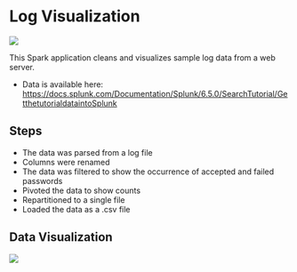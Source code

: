 # Log Visualization

![](https://github.com/smithashley/Log-Visualization/blob/main/images/CSLog.png)

This Spark application cleans and visualizes sample log data from a web server.
- Data is available here: https://docs.splunk.com/Documentation/Splunk/6.5.0/SearchTutorial/GetthetutorialdataintoSplunk

## Steps
- The data was parsed from a log file
- Columns were renamed
- The data was filtered to show the occurrence of accepted and failed passwords
- Pivoted the data to show counts 
- Repartitioned to a single file
- Loaded the data as a .csv file

## Data Visualization
![](https://github.com/smithashley/cybersecuritylog/blob/main/images/with%20chart.png)
